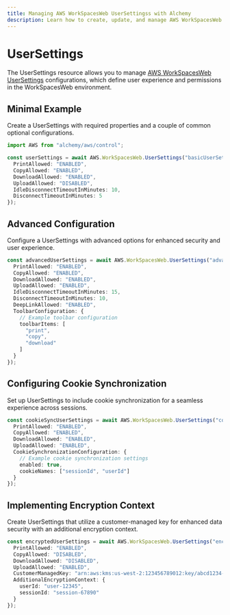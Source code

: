 ```yaml
---
title: Managing AWS WorkSpacesWeb UserSettingss with Alchemy
description: Learn how to create, update, and manage AWS WorkSpacesWeb UserSettingss using Alchemy Cloud Control.
---
```


# UserSettings

The UserSettings resource allows you to manage [AWS WorkSpacesWeb UserSettings](https://docs.aws.amazon.com/workspacesweb/latest/userguide/) configurations, which define user experience and permissions in the WorkSpacesWeb environment.

## Minimal Example

Create a UserSettings with required properties and a couple of common optional configurations.

```ts
import AWS from "alchemy/aws/control";

const userSettings = await AWS.WorkSpacesWeb.UserSettings("basicUserSettings", {
  PrintAllowed: "ENABLED",
  CopyAllowed: "ENABLED",
  DownloadAllowed: "ENABLED",
  UploadAllowed: "DISABLED",
  IdleDisconnectTimeoutInMinutes: 10,
  DisconnectTimeoutInMinutes: 5
});
```

## Advanced Configuration

Configure a UserSettings with advanced options for enhanced security and user experience.

```ts
const advancedUserSettings = await AWS.WorkSpacesWeb.UserSettings("advancedUserSettings", {
  PrintAllowed: "ENABLED",
  CopyAllowed: "ENABLED",
  DownloadAllowed: "ENABLED",
  UploadAllowed: "ENABLED",
  IdleDisconnectTimeoutInMinutes: 15,
  DisconnectTimeoutInMinutes: 10,
  DeepLinkAllowed: "ENABLED",
  ToolbarConfiguration: {
    // Example toolbar configuration
    toolbarItems: [
      "print",
      "copy",
      "download"
    ]
  }
});
```

## Configuring Cookie Synchronization

Set up UserSettings to include cookie synchronization for a seamless experience across sessions.

```ts
const cookieSyncUserSettings = await AWS.WorkSpacesWeb.UserSettings("cookieSyncUserSettings", {
  PrintAllowed: "ENABLED",
  CopyAllowed: "ENABLED",
  DownloadAllowed: "ENABLED",
  UploadAllowed: "ENABLED",
  CookieSynchronizationConfiguration: {
    // Example cookie synchronization settings
    enabled: true,
    cookieNames: ["sessionId", "userId"]
  }
});
```

## Implementing Encryption Context

Create UserSettings that utilize a customer-managed key for enhanced data security with an additional encryption context.

```ts
const encryptedUserSettings = await AWS.WorkSpacesWeb.UserSettings("encryptedUserSettings", {
  PrintAllowed: "ENABLED",
  CopyAllowed: "DISABLED",
  DownloadAllowed: "DISABLED",
  UploadAllowed: "ENABLED",
  CustomerManagedKey: "arn:aws:kms:us-west-2:123456789012:key/abcd1234-a123-456a-a12b-a123b4cd56ef",
  AdditionalEncryptionContext: {
    userId: "user-12345",
    sessionId: "session-67890"
  }
});
```